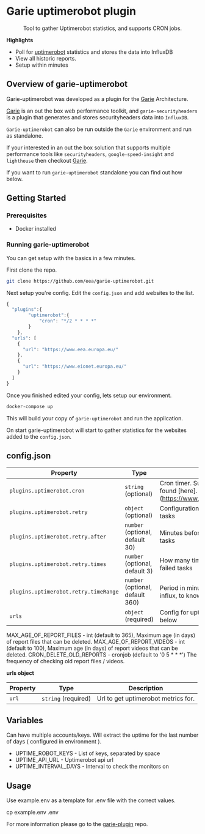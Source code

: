 # Garie uptimerobot plugin

<p align="center">
  <p align="center">Tool to gather Uptimerobot statistics, and supports CRON jobs.<p>
</p>

**Highlights**

-   Poll for [uptimerobot](https://uptimerobot.com/) statistics and stores the data into InfluxDB
-   View all historic reports.
-   Setup within minutes

## Overview of garie-uptimerobot

Garie-uptimerobot was developed as a plugin for the [Garie](https://github.com/boyney123/garie) Architecture.

[Garie](https://github.com/boyney123/garie) is an out the box web performance toolkit, and `garie-securityheaders` is a plugin that generates and stores securityheaders data into `InfluxDB`.

`Garie-uptimerobot` can also be run outside the `Garie` environment and run as standalone.

If your interested in an out the box solution that supports multiple performance tools like `securityheaders`, `google-speed-insight` and `lighthouse` then checkout [Garie](https://github.com/boyney123/garie).

If you want to run `garie-uptimerobot` standalone you can find out how below.

## Getting Started

### Prerequisites

-   Docker installed

### Running garie-uptimerobot

You can get setup with the basics in a few minutes.

First clone the repo.

```sh
git clone https://github.com/eea/garie-uptimerobot.git
```

Next setup you're config. Edit the `config.json` and add websites to the list.

```javascript
{
  "plugins":{
        "uptimerobot":{
            "cron": "*/2 * * * *"
        }
    },
  "urls": [
    {
      "url": "https://www.eea.europa.eu/"
    },
    {
      "url": "https://www.eionet.europa.eu/"
    }
  ]
}
```

Once you finished edited your config, lets setup our environment.

```sh
docker-compose up
```

This will build your copy of `garie-uptimerobot` and run the application.

On start garie-uptimerobot will start to gather statistics for the websites added to the `config.json`.

## config.json

| Property | Type                | Description                                                                          |
| -------- | ------------------- | ------------------------------------------------------------------------------------ |
| `plugins.uptimerobot.cron`   | `string` (optional) | Cron timer. Supports syntax can be found [here].(https://www.npmjs.com/package/cron) |
| `plugins.uptimerobot.retry`   | `object` (optional) | Configuration how to retry the failed tasks |
| `plugins.uptimerobot.retry.after`   | `number` (optional, default 30) | Minutes before we retry to execute the tasks |
| `plugins.uptimerobot.retry.times`   | `number` (optional, default 3) | How many time to retry to execute the failed tasks |
| `plugins.uptimerobot.retry.timeRange`   | `number` (optional, default 360) | Period in minutes to be checked in influx, to know if a task failed |
| `urls`   | `object` (required) | Config for uptimerobot. More detail below                                              |

MAX_AGE_OF_REPORT_FILES - int (default to 365), Maximum age (in days) of report files that can be deleted.
MAX_AGE_OF_REPORT_VIDEOS - int (default to 100), Maximum age (in days) of report videos that can be deleted.
CRON_DELETE_OLD_REPORTS - cronjob (default to '0 5 * * *') The frequency of checking old report files / videos.

**urls object**

| Property | Type                | Description                         |
| -------- | ------------------- | ----------------------------------- |
| `url`    | `string` (required) | Url to get uptimerobot metrics for.   |

## Variables
Can have multiple accounts/keys. Will extract the uptime for the last number of days ( configured in environment ).

- UPTIME_ROBOT_KEYS - List of keys, separated by space 
- UPTIME_API_URL - Uptimerobot api url
- UPTIME_INTERVAL_DAYS - Interval to check the monitors on

## Usage

Use example.env as a template for .env file with the correct values.

cp example.env .env

For more information please go to the [garie-plugin](https://github.com/eea/garie-plugin) repo.


